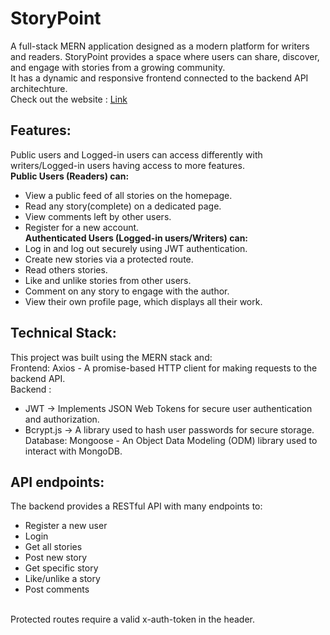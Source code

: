 # StoryPoint
A full-stack MERN application designed as a modern platform for writers and readers. StoryPoint provides a space where users can share, discover, and engage with stories from a growing community. <br>
It has a dynamic and responsive frontend connected to the backend API architechture. <br>
Check out the website : [Link](https://storypoint-vcne.onrender.com/)
## Features:
Public users and Logged-in users can access differently with writers/Logged-in users having access to more features. <br>
**Public Users (Readers) can:**
- View a public feed of all stories on the homepage.
- Read any story(complete) on a dedicated page.
- View comments left by other users.
- Register for a new account. <br>
**Authenticated Users (Logged-in users/Writers) can:**
- Log in and log out securely using JWT authentication.
- Create new stories via a protected route.
- Read others stories.
- Like and unlike stories from other users.
- Comment on any story to engage with the author.
- View their own profile page, which displays all their work.
## Technical Stack:
This project was built using the MERN stack and: <br>
Frontend: Axios - A promise-based HTTP client for making requests to the backend API. <br>
Backend : 
- JWT -> Implements JSON Web Tokens for secure user authentication and authorization.
- Bcrypt.js -> A library used to hash user passwords for secure storage. <br>
Database: Mongoose - An Object Data Modeling (ODM) library used to interact with MongoDB.
## API endpoints:
The backend provides a RESTful API with many endpoints to: 
- Register a new user
- Login
- Get all stories
- Post new story
- Get specific story
- Like/unlike a story
- Post comments
<br>
Protected routes require a valid x-auth-token in the header.
